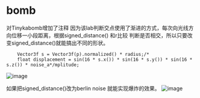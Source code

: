 # bomb
对Tinykabomb增加了注释
因为该lab判断交点使用了渐进的方式，每次向光线方向位移一小段距离，根据signed_distance() 和r比较 判断是否相交，所以只要改变signed_distance()就能搞出不同的形状。
```
    Vector3f s = Vector3f(p).normalized() * radius;/*
    float displacement = sin(16 * s.x()) * sin(16 * s.y()) * sin(16 * s.z()) * noise_a*/mplitude;
```
![image](https://user-images.githubusercontent.com/86784362/225347863-01654161-9f37-432c-9925-6386f3aebf09.png)

如果把signed_distance()改为berlin noise 就能实现爆炸的效果。
![image](https://user-images.githubusercontent.com/86784362/225348197-b6fbaa11-1a89-49be-8549-0e3bac6bbd5.png)
